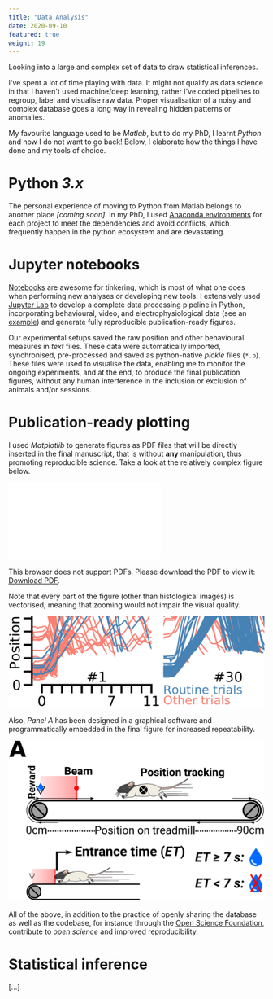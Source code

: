 ```yaml
---
title: "Data Analysis"
date: 2020-09-10
featured: true
weight: 19
---
```


Looking into a large and complex set of data to draw statistical inferences.

I've spent a lot of time playing with data.
It might not qualify as data science in that I haven't used machine/deep learning, rather I've coded pipelines to regroup, label and visualise raw data.
Proper visualisation of a noisy and complex database goes a long way in revealing hidden patterns or anomalies.

My favourite language used to be _Matlab_, but to do my PhD, I learnt _Python_ and now I do not want to go back!
Below, I elaborate how the things I have done and my tools of choice.


# Python _3.x_
The personal experience of moving to Python from Matlab belongs to another place _[coming soon]_.
In my PhD, I used [Anaconda environments](https://docs.conda.io/projects/conda/en/latest/user-guide/tasks/manage-environments.html) for each project to meet the dependencies and avoid conflicts, which frequently happen in the python ecosystem and are devastating.

# Jupyter notebooks
[Notebooks](https://jupyter.org/) are awesome for tinkering, which is most of what one does when performing new analyses or developing new tools.
I extensively used [Jupyter Lab](https://jupyterlab.readthedocs.io/en/stable/) to develop a complete data processing pipeline in Python, incorporating behavioural, video, and electrophysiological data (see an [example](/cv/ephy)) and generate fully reproducible publication-ready figures.

Our experimental setups saved the raw position and other behavioural measures in _text_ files.
These data were automatically imported, synchronised, pre-processed and saved as python-native _pickle_ files (`*.p`).
These files were used to visualise the data, enabling me to monitor the ongoing experiments, and at the end, to produce the final publication figures, without any human interference in the inclusion or exclusion of animals and/or sessions.

# Publication-ready plotting
I used _Matplotlib_ to generate figures as PDF files that will be directly inserted in the final manuscript, that is without **any** manipulation, thus promoting reproducible science.
Take a look at the relatively complex figure below.

<object data="/images/skills/data-analysis/Task_Example_Group.pdf" type="application/pdf" width="600px" height="450">
    <embed src="/images/skills/data-analysis/Task_Example_Group.pdf" type="application/pdf">
        <p>This browser does not support PDFs. Please download the PDF to view it: <a href="/images/skills/data-analysis/Task_Example_Group.pdf">Download PDF</a>.</p>
    </embed>
</object>

Note that every part of the figure (other than histological images) is vectorised, meaning that zooming would not impair the visual quality.

![zoomed in section](/images/skills/data-analysis/zoomed.png)

Also, _Panel A_ has been designed in a graphical software and programmatically embedded in the final figure for increased repeatability.

![zoomed in panel A](/images/skills/data-analysis/panelA.png)

All of the above, in addition to the practice of openly sharing the database as well as the codebase, for instance through the [Open Science Foundation](https://osf.io/), contribute to _open science_ and improved reproducibility.

# Statistical inference

[...]